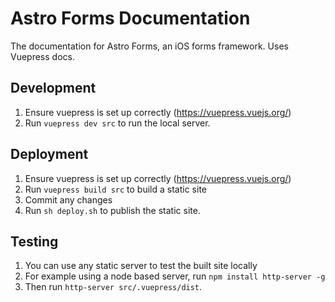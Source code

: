# Astro Forms Documentation
The documentation for Astro Forms, an iOS forms framework. Uses Vuepress docs.

## Development
1.  Ensure vuepress is set up correctly (<https://vuepress.vuejs.org/>)
2.  Run `vuepress dev src` to run the local server.

## Deployment
1.  Ensure vuepress is set up correctly (<https://vuepress.vuejs.org/>)
2.  Run `vuepress build src` to build a static site
3.  Commit any changes
4.  Run `sh deploy.sh` to publish the static site.

## Testing
1.  You can use any static server to test the built site locally
2.  For example using a node based server, run `npm install http-server -g`
3.	Then run `http-server src/.vuepress/dist`.